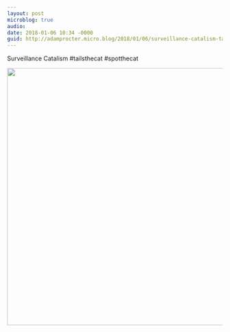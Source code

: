 ```yaml
---
layout: post
microblog: true
audio: 
date: 2018-01-06 10:34 -0000
guid: http://adamprocter.micro.blog/2018/01/06/surveillance-catalism-tailsthecat.html
---
```

Surveillance Catalism #tailsthecat #spotthecat

<img src="http://discursive.adamprocter.co.uk/uploads/2018/f82ba44708.jpg" width="600" height="600" />
